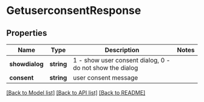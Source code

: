 # GetuserconsentResponse

## Properties
Name | Type | Description | Notes
------------ | ------------- | ------------- | -------------
**showdialog** | **string** | 1 - show user consent dialog, 0 - do not show the dialog | 
**consent** | **string** | user consent message | 

[[Back to Model list]](../README.md#documentation-for-models) [[Back to API list]](../README.md#documentation-for-api-endpoints) [[Back to README]](../README.md)



